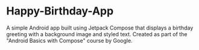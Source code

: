 # Happy-Birthday-App
A simple Android app built using Jetpack Compose that displays a birthday greeting with a background image and styled text. Created as part of the "Android Basics with Compose" course by Google.
